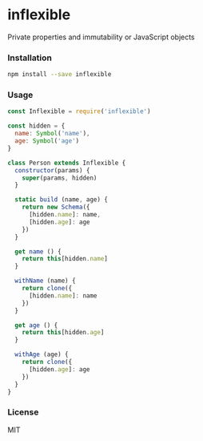 # inflexible

Private properties and immutability or JavaScript objects 

### Installation

```bash
npm install --save inflexible
```

### Usage
```javascript
const Inflexible = require('inflexible')

const hidden = {
  name: Symbol('name'),
  age: Symbol('age')
}

class Person extends Inflexible {
  constructor(params) {
    super(params, hidden)
  }

  static build (name, age) {
    return new Schema({
      [hidden.name]: name,
      [hidden.age]: age
    })
  }

  get name () {
    return this[hidden.name]
  }

  withName (name) {
    return clone({
      [hidden.name]: name
    })
  }

  get age () {
    return this[hidden.age]
  }

  withAge (age) {
    return clone({
      [hidden.age]: age
    })
  }
}

```

### License
MIT
